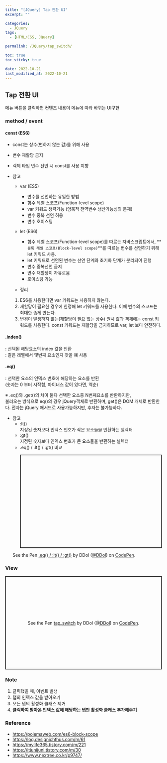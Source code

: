 ```yaml
---
title: "[JQuery] Tap 전환 UI"
excerpt: ""

categories:
  - JQuery
tags:
  - [HTML/CSS, JQuery]

permalink: /JQuery/tap_switch/

toc: true
toc_sticky: true

date: 2022-10-21
last_modified_at: 2022-10-21
---
```


## Tap 전환 UI
메뉴 버튼을 클릭하면 컨텐츠 내용이 메뉴에 따라 바뀌는 UI구현

### method / event  

#### const (ES6) 
- const는 상수(변하지 않는 값)를 위해 사용
- 변수 재할당 금지
- 객체 타입 변수 선언 시 const를 사용 지향

- 참고 
  - var (ES5) 
    - 변수를 선언하는 유일한 방법 
    - 함수 레벨 스코프(Function-level scope)
    - var 키워드 생략가능 (암묵적 전역변수 생산가능성의 문제)
    - 변수 중복 선언 허용 
    - 변수 호이스팅

  - let (ES6) 
    - 함수 레벨 스코프(Function-level scope)를 따르는 자바스크립트에서, **`블록 레벨 스코프(Block-level scope)`**를 따르는 변수를 선언하기 위해 let 키워드 사용.
    - let 키워드로 선언된 변수는 선언 단계와 초기화 단계가 분리되어 진행
    - 변수 중복선언 금지
    - 변수 재할당이 자유로움
    - 호이스팅 가능
  
  - 정리
  1.  ES6를 사용한다면 var 키워드는 사용하지 않는다.
  2. 재할당이 필요한 경우에 한정해 let 키워드를 사용한다. 이때 변수의 스코프는 최대한 좁게 만든다.
  3. 변경이 발생하지 않는(재할당이 필요 없는 상수) 원시 값과 객체에는 const 키워드를 사용한다. const 키워드는 재할당을 금지하므로 var, let 보다 안전하다.
  
#### .index() 
:   선택된 해당요소의 index 값을 반환   
:   같은 레벨에서 몇번째 요소인지 찾을 떄 사용  

#### .eq()  
: 선택한 요소의 인덱스 번호에 해당하는 요소를 반환  
  (숫자는 0 부터 시작함, 마이너스 값이 있다면, 역순)
  
  ※ .eq()와 .get()의 차이 
  둘다 선택한 요소중 N번째요소를 반환하지만,  
  불러오는 방식으로 eq()의 경우 jQuery객체로 반환하며, get()은 DOM 개체로 반환한다. 전자는 jQuery 매서드로 사용가능하지만, 후자는 불가능하다.
  
- 참고 
  - :lt()   
    지정된 숫자보다 인덱스 번호가 작은 요소들을 반환하는 셀렉터
  - :gt()  
    지정된 숫자보다 인덱스 번호가 큰 요소둘울 반환하는 셀렉터
  - .eq() / :lt() / :gt() 비교  
    <p class="codepen" data-height="300" data-default-tab="html,result" data-slug-hash="WNJWBXo" data-user="DDol" style="height: 300px; box-sizing: border-box; display: flex; align-items: center; justify-content: center; border: 2px solid; margin: 1em 0; padding: 1em;">
  <span>See the Pen <a href="https://codepen.io/DDol/pen/WNJWBXo">
  .eq() / :lt() / :gt()</a> by DDol (<a href="https://codepen.io/DDol">@DDol</a>)
  on <a href="https://codepen.io">CodePen</a>.</span>
  </p>
  <script async src="https://cpwebassets.codepen.io/assets/embed/ei.js"></script>
  
### View 

<p class="codepen" data-height="300" data-default-tab="result" data-slug-hash="GRdwLvp" data-user="DDol" style="height: 300px; box-sizing: border-box; display: flex; align-items: center; justify-content: center; border: 2px solid; margin: 1em 0; padding: 1em;">
  <span>See the Pen <a href="https://codepen.io/DDol/pen/GRdwLvp">
  tap_switch</a> by DDol (<a href="https://codepen.io/DDol">@DDol</a>)
  on <a href="https://codepen.io">CodePen</a>.</span>
</p>
<script async src="https://cpwebassets.codepen.io/assets/embed/ei.js"></script>


### Note
1. 클릭했을 때, 이벤트 발생 
2. 탭의 인덱스 값을 받아오기 
3. 모든 탭의 활성화 클래스 제거 
4. **클릭하여 받아온 인덱스 값에 해당하는 탭만 활성화 클래스 추가해주기**

### Reference
- https://poiemaweb.com/es6-block-scope
- https://log.designichthus.com/m/61
- https://mylife365.tistory.com/m/221
- https://itjunijuni.tistory.com/m/30
- https://www.nextree.co.kr/p9747/

